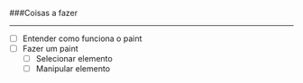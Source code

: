 ###Coisas a fazer

---
- [ ] Entender como funciona o paint
- [ ] Fazer um paint 
  - [ ] Selecionar elemento 
  - [ ] Manipular elemento